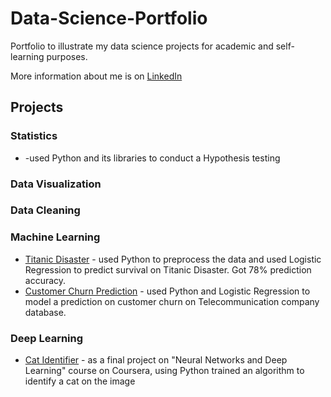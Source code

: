 # Data-Science-Portfolio

Portfolio to illustrate my data science projects for academic and self-learning purposes.

More information about me is on [LinkedIn](https://linkedin.com/in/sukhrat-arziyev-855a26137/)

## Projects

### Statistics
 * -used Python and its libraries to conduct a Hypothesis testing

### Data Visualization

### Data Cleaning

### Machine Learning
  * [Titanic Disaster](https://github.com/Sukhrat/Data-Science-Portfolio/tree/master/Mini-Projects/Titanic) - used Python to preprocess the data and used Logistic Regression to predict survival on Titanic Disaster. Got 78% prediction accuracy.
  * [Customer Churn Prediction](https://github.com/Sukhrat/Data-Science-Portfolio/tree/master/Mini-Projects/Customer%20Churn) - used Python and Logistic Regression to model a prediction on customer churn on Telecommunication company database.

### Deep Learning
 * [Cat Identifier](https://github.com/Sukhrat/Data-Science-Portfolio/tree/master/Mini-Projects/Cat-ID) - as a final project on "Neural Networks and Deep Learning" course on Coursera, using Python trained an algorithm to identify a cat on the image
